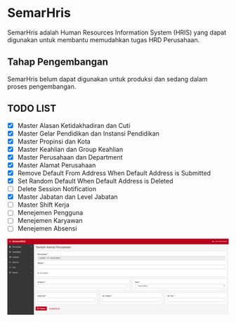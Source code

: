 # SemarHris

SemarHris adalah Human Resources Information System (HRIS) yang dapat digunakan untuk membantu memudahkan tugas HRD Perusahaan.

## Tahap Pengembangan

SemarHris belum dapat digunakan untuk produksi dan sedang dalam proses pengembangan.

## TODO LIST

- [X] Master Alasan Ketidakhadiran dan Cuti
- [X] Master Gelar Pendidikan dan Instansi Pendidikan
- [X] Master Propinsi dan Kota
- [X] Master Keahlian dan Group Keahlian
- [X] Master Perusahaan dan Department
- [X] Master Alamat Perusahaan
- [X] Remove Default From Address When Default Address is Submitted
- [X] Set Random Default When Default Address is Deleted
- [ ] Delete Session Notification
- [X] Master Jabatan dan Level Jabatan
- [ ] Master Shift Kerja
- [ ] Menejemen Pengguna
- [ ] Menejemen Karyawan
- [ ] Menejemen Absensi

![SemarHris Preview](preview.png)